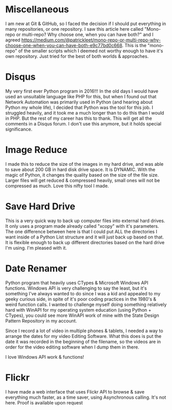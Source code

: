 # Miscellaneous

I am new at Git & GitHub, so I faced the decision if I should put everything in many repositories, or one repository. I saw this article here called "Mono-repo or multi-repo? Why choose one, when you can have both?" and I agreed https://medium.com/@patrickleet/mono-repo-or-multi-repo-why-choose-one-when-you-can-have-both-e9c77bd0c668. This is the "mono-repo" of the smaller scripts which I deemed not worthy enough to have it's own repository. Just tried for the best of both worlds & approaches. 

# Disqus

My very first ever Python program in 2016!!! In the old days I would have used an unsuitable language like PHP for this, but when I found out that Network Automation was primarily used in Python (and hearing about Python my whole life), I decided that Python was the tool for this job. I struggled heavily, and it took me a much longer than to do this than I would in PHP. But the rest of my career has this to thank. This will get all the comments in a Disqus forum. I don't use this anymore, but it holds special significance.

# Image Reduce

I made this to reduce the size of the images in my hard drive, and was able to save about 200 GB in hard disk drive space. It is DYNAMIC. With the magic of Python, it changes the quality based on the size of the file size. Larger files will get reduced & compressed heavily, small ones will not be compressed as much. Love this nifty tool I made. 

# Save Hard Drive

This is a very quick way to back up computer files into external hard drives. It only uses a program made already called "xcopy" with it's parameters. The one difference between here is that I could put ALL the directories I want inside of a Python List structure and it will just back up based on that. It is flexible enough to back up different directories based on the hard drive I'm using. I'm pleased with it.

# Date Renamer

Python program that heavily uses CTypes & Microsoft Windows API functions. Windows API is very challenging to say the least, but it's something I've always wanted to do since I was a kid and appealed to my geeky curious side, in spite of it's poor coding practices in the 1980's & weird function calls. I wanted to challenge myself doing something relatively hard with WinAPI for my operating system education (using Python + CTypes), you could see more WinAPI work of mine with the State Design Pattern Repository in my account.

Since I record a lot of video in multiple phones & tablets, I needed a way to arrange the dates for my video Editing Software. What this does is put the date it was recorded in the beginning of the filename, so the videos are in order for the video editing software when I dump them in there.

I love Windows API work & functions!

# Flickr 

I have made a web interface that uses Flickr API to browse & save everything much faster, as a time saver, using Asynchronous calling. It's not here. Proof is available upon request